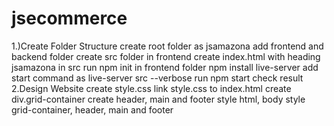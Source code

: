 # jsecommerce

1.)Create Folder Structure
create root folder as jsamazona
add frontend and backend folder
create src folder in frontend
create index.html with heading jsamazona in src
run npm init in frontend folder
npm install live-server
add start command as live-server src --verbose
run npm start
check result
2.Design Website
create style.css
link style.css to index.html
create div.grid-container
create header, main and footer
style html, body
style grid-container, header, main and footer
